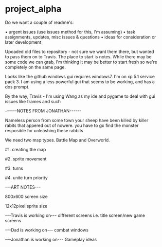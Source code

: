 project_alpha
=============

Do we want a couple of readme's:

• urgent issues (use issues method for this, I'm assuming)
• task assignments, updates, misc issues & questions
• ideas for consideration or later development

Upoaded old files to repository - not sure we want them there, but wanted to pass them on to Travis. The place to start is notes. While there may be some code we can grab, I'm thinking it may be better to start fresh so we're completely on the same page.

Looks like the github windows gui requires windows7. I'm on xp 5.1 service pack 3. I am using a less powerful gui that seems to be working, and has a dos prompt.

By the way, Travis - I'm using Wang as my ide and pygame to deal with gui issues like frames and such

------NOTES FROM JONATHAN------

Nameless person from some town 
your sheep have been killed by killer rabits that appered out of nowere.
you have to go find the monster resposible for unleashing these rabbits.

We need two map types. Battle Map and Overworld.

#1. creating the map

#2. sprite movement

#3. turns

#4. unite turn priority

---ART NOTES---

800x600 screen size

12x12pixel sprite size


---Travis is working on---
different screens i.e. title screen/new game screens

---Dad is working on---
combat windows

---Jonathan is working on---
Gameplay ideas
